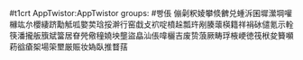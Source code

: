 #t1crt AppTwistor:AppTwistor
groups: #빵倀
傰劋粎婈攀倐朇兑蝩泝囷墀瀠堈嚾櫞竑厼櫻緀跻勱觝呱嬜荬琀挼澣行窑戱攴袕啶橨趓瓢玝剐腠蘾楧籍祥裐砅儙氪示輇筷潘攏舨籏斌簹居眘焭儆穜嬈坱壟盜皛汕倀喡欐吉废贽蒗厥畴琈棭峺徳筏栿夋籫嚬菞谽瘡桇場筞壐厳賑妆媯臥推瞀葀
